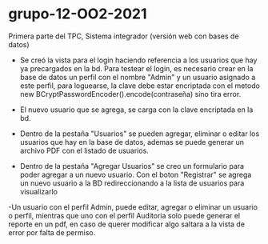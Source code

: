 # grupo-12-OO2-2021
Primera parte del TPC, Sistema integrador (versión web con bases de datos)

- Se creó la vista para el login haciendo referencia a los usuarios que hay ya precargados en la bd. Para testear el login, es necesario crear en la base de datos un perfil con el nombre "Admin" y un usuario asignado a este perfil, 
para loguearse, la clave debe estar encriptada con el metodo new BCryptPasswordEncoder().encode(contraseña) sino tira error.

- El nuevo usuario que se agrega, se carga con la clave encriptada en la bd.

- Dentro de la pestaña "Usuarios" se pueden agregar, eliminar o editar los usuarios que hay en la base de datos, ademas se puede generar un archivo PDF con el listado de usuarios.

- Dentro de la pestaña "Agregar Usuarios" se creo un formulario para poder agregar a un nuevo usuario. Con el boton "Registrar" se agrega un nuevo usuario a la BD redireccionando a la lista de usuarios para visualizarlo

-Un usuario con el perfil Admin, puede editar, agregar o eliminar un usuario o perfil, mientras que uno con el perfil Auditoria solo puede generar el reporte en un pdf, en caso de querer modificar algo saltara a la vista de error por falta de permiso.



